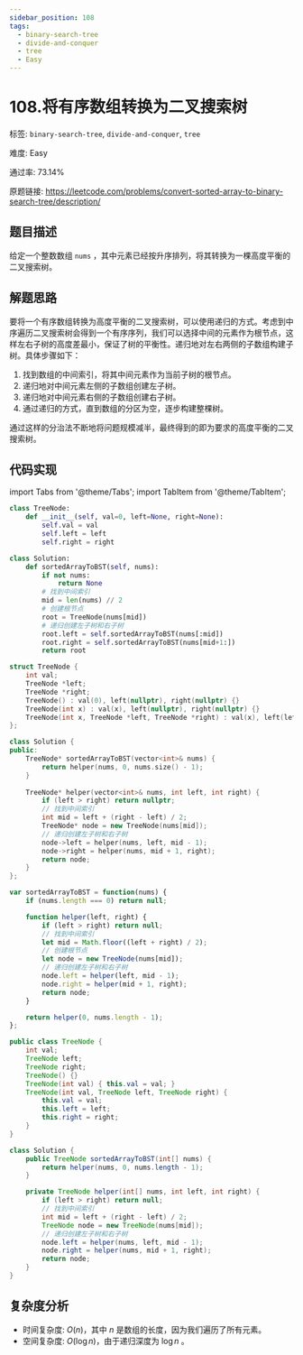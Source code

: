 ```yaml
---
sidebar_position: 108
tags:
  - binary-search-tree
  - divide-and-conquer
  - tree
  - Easy
---
```


# 108.将有序数组转换为二叉搜索树

标签: `binary-search-tree`, `divide-and-conquer`, `tree`

难度: Easy

通过率: 73.14%

原题链接: https://leetcode.com/problems/convert-sorted-array-to-binary-search-tree/description/

## 题目描述
给定一个整数数组 `nums` ，其中元素已经按升序排列，将其转换为一棵高度平衡的二叉搜索树。

## 解题思路
要将一个有序数组转换为高度平衡的二叉搜索树，可以使用递归的方式。考虑到中序遍历二叉搜索树会得到一个有序序列，我们可以选择中间的元素作为根节点，这样左右子树的高度差最小，保证了树的平衡性。递归地对左右两侧的子数组构建子树。具体步骤如下：

1. 找到数组的中间索引，将其中间元素作为当前子树的根节点。
2. 递归地对中间元素左侧的子数组创建左子树。
3. 递归地对中间元素右侧的子数组创建右子树。
4. 通过递归的方式，直到数组的分区为空，逐步构建整棵树。

通过这样的分治法不断地将问题规模减半，最终得到的即为要求的高度平衡的二叉搜索树。

## 代码实现
import Tabs from '@theme/Tabs';
import TabItem from '@theme/TabItem';

<Tabs>
<TabItem value="python" label="Python">

```python
class TreeNode:
    def __init__(self, val=0, left=None, right=None):
        self.val = val
        self.left = left
        self.right = right

class Solution:
    def sortedArrayToBST(self, nums):
        if not nums:
            return None
        # 找到中间索引
        mid = len(nums) // 2
        # 创建根节点
        root = TreeNode(nums[mid])
        # 递归创建左子树和右子树
        root.left = self.sortedArrayToBST(nums[:mid])
        root.right = self.sortedArrayToBST(nums[mid+1:])
        return root
```

</TabItem>
<TabItem value="cpp" label="C++">

```cpp
struct TreeNode {
    int val;
    TreeNode *left;
    TreeNode *right;
    TreeNode() : val(0), left(nullptr), right(nullptr) {}
    TreeNode(int x) : val(x), left(nullptr), right(nullptr) {}
    TreeNode(int x, TreeNode *left, TreeNode *right) : val(x), left(left), right(right) {}
};

class Solution {
public:
    TreeNode* sortedArrayToBST(vector<int>& nums) {
        return helper(nums, 0, nums.size() - 1);
    }
    
    TreeNode* helper(vector<int>& nums, int left, int right) {
        if (left > right) return nullptr;
        // 找到中间索引
        int mid = left + (right - left) / 2;
        TreeNode* node = new TreeNode(nums[mid]);
        // 递归创建左子树和右子树
        node->left = helper(nums, left, mid - 1);
        node->right = helper(nums, mid + 1, right);
        return node;
    }
};
```

</TabItem>
<TabItem value="javascript" label="JavaScript">

```javascript
var sortedArrayToBST = function(nums) {
    if (nums.length === 0) return null;

    function helper(left, right) {
        if (left > right) return null;
        // 找到中间索引
        let mid = Math.floor((left + right) / 2);
        // 创建根节点
        let node = new TreeNode(nums[mid]);
        // 递归创建左子树和右子树
        node.left = helper(left, mid - 1);
        node.right = helper(mid + 1, right);
        return node;
    }

    return helper(0, nums.length - 1);
};
```

</TabItem>
<TabItem value="java" label="Java">

```java
public class TreeNode {
    int val;
    TreeNode left;
    TreeNode right;
    TreeNode() {}
    TreeNode(int val) { this.val = val; }
    TreeNode(int val, TreeNode left, TreeNode right) {
        this.val = val;
        this.left = left;
        this.right = right;
    }
}

class Solution {
    public TreeNode sortedArrayToBST(int[] nums) {
        return helper(nums, 0, nums.length - 1);
    }

    private TreeNode helper(int[] nums, int left, int right) {
        if (left > right) return null;
        // 找到中间索引
        int mid = left + (right - left) / 2;
        TreeNode node = new TreeNode(nums[mid]);
        // 递归创建左子树和右子树
        node.left = helper(nums, left, mid - 1);
        node.right = helper(nums, mid + 1, right);
        return node;
    }
}
```

</TabItem>
</Tabs>

## 复杂度分析
- 时间复杂度: $O(n)$，其中 $n$ 是数组的长度，因为我们遍历了所有元素。
- 空间复杂度: $O(\log n)$，由于递归深度为 $\log n$ 。
